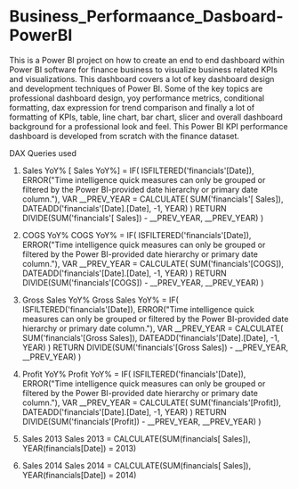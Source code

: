 # Business_Performaance_Dasboard-PowerBI

This is a Power BI project on how to create an end to end dashboard within Power BI software for finance business to visualize business related KPIs and visualizations. This dashboard covers a lot of key dashboard design and development techniques of Power BI. Some of the key topics are professional dashboard design, yoy performance metrics, conditional formatting, dax expression for trend comparison and finally a lot of formatting of KPIs, table, line chart, bar chart, slicer and overall dashboard background for a professional look and feel. This Power BI KPI performance dashboard is developed from scratch with the finance dataset.


DAX Queries used

1.  Sales YoY% 
[ Sales YoY%] = 
IF(
	ISFILTERED('financials'[Date]),
	ERROR("Time intelligence quick measures can only be grouped or filtered by the Power BI-provided date hierarchy or primary date column."),
	VAR __PREV_YEAR =
		CALCULATE(
			SUM('financials'[ Sales]),
			DATEADD('financials'[Date].[Date], -1, YEAR)
		)
	RETURN
		DIVIDE(SUM('financials'[ Sales]) - __PREV_YEAR, __PREV_YEAR)
)


2.  COGS YoY%
COGS YoY% = 
IF(
	ISFILTERED('financials'[Date]),
	ERROR("Time intelligence quick measures can only be grouped or filtered by the Power BI-provided date hierarchy or primary date column."),
	VAR __PREV_YEAR =
		CALCULATE(
			SUM('financials'[COGS]),
			DATEADD('financials'[Date].[Date], -1, YEAR)
		)
	RETURN
		DIVIDE(SUM('financials'[COGS]) - __PREV_YEAR, __PREV_YEAR)
)


3.  Gross Sales YoY%
Gross Sales YoY% = 
IF(
	ISFILTERED('financials'[Date]),
	ERROR("Time intelligence quick measures can only be grouped or filtered by the Power BI-provided date hierarchy or primary date column."),
	VAR __PREV_YEAR =
		CALCULATE(
			SUM('financials'[Gross Sales]),
			DATEADD('financials'[Date].[Date], -1, YEAR)
		)
	RETURN
		DIVIDE(SUM('financials'[Gross Sales]) - __PREV_YEAR, __PREV_YEAR)
)



4.  Profit YoY%
Profit YoY% = 
IF(
	ISFILTERED('financials'[Date]),
	ERROR("Time intelligence quick measures can only be grouped or filtered by the Power BI-provided date hierarchy or primary date column."),
	VAR __PREV_YEAR =
		CALCULATE(
			SUM('financials'[Profit]),
			DATEADD('financials'[Date].[Date], -1, YEAR)
		)
	RETURN
		DIVIDE(SUM('financials'[Profit]) - __PREV_YEAR, __PREV_YEAR)
)


5.  Sales 2013
Sales 2013 = CALCULATE(SUM(financials[ Sales]), YEAR(financials[Date]) = 2013)


6.  Sales 2014
Sales 2014 = CALCULATE(SUM(financials[ Sales]), YEAR(financials[Date]) = 2014)
